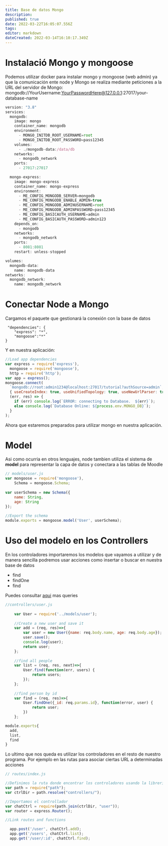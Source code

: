 ```yaml
---
title: Base de datos Mongo
description: 
published: true
date: 2022-03-22T16:05:07.556Z
tags: 
editor: markdown
dateCreated: 2022-03-14T16:10:17.349Z
---
```


# Instalació Mongo y mongoose

Podemos utilizar docker para instalar mongo y mongoose (web  admin) ya que la comunicación ente node y Mongo se realiza mediante peticiones a la URL del servidor de Mongo: mongodb://YourUsername:YourPasswordHere@127.0.0.1:27017/your-database-name

```js
version: "3.8"
services:
  mongodb:
    image: mongo
    container_name: mongodb
    environment:
      - MONGO_INITDB_ROOT_USERNAME=root
      - MONGO_INITDB_ROOT_PASSWORD=pass12345
    volumes:
      - ./mongodb-data:/data/db
    networks:
      - mongodb_network
    ports:
      - 27017:27017

  mongo-express:
    image: mongo-express
    container_name: mongo-express
    environment:
      - ME_CONFIG_MONGODB_SERVER=mongodb
      - ME_CONFIG_MONGODB_ENABLE_ADMIN=true
      - ME_CONFIG_MONGODB_ADMINUSERNAME=root
      - ME_CONFIG_MONGODB_ADMINPASSWORD=pass12345
      - ME_CONFIG_BASICAUTH_USERNAME=admin
      - ME_CONFIG_BASICAUTH_PASSWORD=admin123
    depends_on:
      - mongodb
    networks:
      - mongodb_network
    ports:
      - 8081:8081
    restart: unless-stopped

volumes:
  mongodb-data:
    name: mongodb-data
networks:
  mongodb_network:
    name: mongodb_network
```

# Conectar Node a Mongo

Cargamos el paquete que gestionará la conexión con la base de datos
```
 "dependencies": {  
    "express": "*",  
    "mongoose":"*"  
}    
```
Y en nuestra aplicación:
```js
//Load app dependencies  
var express = require('express'),  
  mongoose = require('mongoose'),  
  http = require('http');  
var app = express();  
mongoose.connect(
  `mongodb://root:admin1234@localhost:27017/tutorial?authSource=admin`,
  { useCreateIndex: true, useUnifiedTopology: true, useNewUrlParser: true },
  (err, res) => {
    if (err) console.log(`ERROR: connecting to Database.  ${err}`);
    else console.log(`Database Online: ${process.env.MONGO_DB}`);
  }
);
```

Ahora que estaremos preparados para utilizar mongo en nuestra aplicación.

# Model
Asi como ocurria en otros lenguajes, node tambien utiliza el sistema de **model** para representar la capa de datos y conectara a las tablas de Moodle

```js
// models/user.js
var mongoose = require('mongoose'),  
    Schema = mongoose.Schema;  
  
var userSchema = new Schema({  
    name: String,  
    age: String  
});  
  
//Export the schema  
module.exports = mongoose.model('User', userSchema); 
```
# Uso del modelo en los Controllers
En los controladores importaremos los modelos que vayamos a utilizar y de manera sencilla podremos usar acciones como insertar o buscar en nuestra base de datos
- find
- findOne
- find

Puedes consultar [aqui](https://mongoosejs.com/docs/queries.html) mas queries

```js
//controllers/user.js
  
    var User = require('../models/user');  
  
    //Create a new user and save it  
    var add = (req, res)=>{  
        var user = new User({name: req.body.name, age: req.body.age});  
        user.save();  
        console.log(user);
      	return user;
    };  
  
    //find all people  
    var list = (req, res, next)=>{  
        User.find(function(err, users) {  
            return users;  
        });  
    };  
  
    //find person by id  
    var find = (req, res)=>{  
        User.findOne({_id: req.params.id}, function(error, user) {  
            return user;
        })  
    };  

module.exports{
  add,
  list,
  find
}
```
Lo ultimo que nos queda es utilizar los controladores en el resto de nuestro programa. Por ejemplo en las rutas para asociar ciertas URL a determinadas acciones
  ```js
// routes/index.js

//Definimos la ruta donde encontrar los controladores usando la libreria Path
var path = require("path");
var ctrlDir = path.resolve("controllers/");

//Importamos el controllador
var chatCtrl = require(path.join(ctrlDir, "user"));
var router = express.Router();

//Link routes and functions  

    app.post('/user', chatCtrl.add);
    app.get('/users', chatCtrl.list);  
    app.get('/user/:id', chatCtrl.find);
 ```
